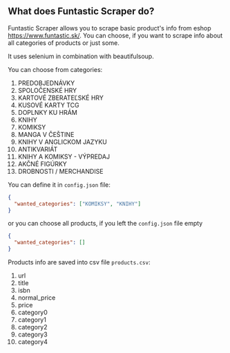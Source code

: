 ## What does Funtastic Scraper do?
Funtastic Scraper allows you to scrape basic product's info from eshop https://www.funtastic.sk/.
You can choose, if you want to scrape info about all categories of products or just some.

It uses selenium in combination with beautifulsoup. 

You can choose from categories:
1. PREDOBJEDNÁVKY
2. SPOLOČENSKÉ HRY
3. KARTOVÉ ZBERATEĽSKÉ HRY
4. KUSOVÉ KARTY TCG
5. DOPLNKY KU HRÁM
6. KNIHY
7. KOMIKSY
8. MANGA V ČEŠTINE
9. KNIHY V ANGLICKOM JAZYKU
10. ANTIKVARIÁT
11. KNIHY A KOMIKSY - VÝPREDAJ
12. AKČNÉ FIGÚRKY
13. DROBNOSTI / MERCHANDISE

You can define it in `config.json` file:

```json
{
  "wanted_categories": ["KOMIKSY", "KNIHY"]
}
```

or you can choose all products, if you left the `config.json` file empty

```json
{
  "wanted_categories": []
}
```

Products info are saved into csv file `products.csv`:
1. url
2. title
3. isbn
4. normal_price
5. price
6. category0
7. category1
8. category2
9. category3
10. category4

